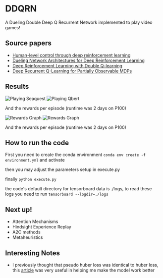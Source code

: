 # DDQRN
A Dueling Double Deep Q Recurrent Network implemented to play video games!


## Source papers
 * [Human-level control through deep reinforcement learning ](https://www.nature.com/articles/nature14236)
 * [Dueling Network Architectures for Deep Reinforcement Learning ](https://arxiv.org/abs/1511.06581)
 * [Deep Reinforcement Learning with Double Q-learning](https://arxiv.org/abs/1509.06461)
 * [Deep Recurrent Q-Learning for Partially Observable MDPs](https://arxiv.org/abs/1507.06527)


## Results

![Playing Seaquest](https://github.com/axhue/minecraftRL/blob/master/results/Seaquest-R20-DDQRN.gif) ![Playing Qbert](https://github.com/axhue/minecraftRL/blob/master/results/QbertR20-results.gif)

And the rewards per episode (runtime was 2 days on P100)

![Rewards Graph](https://github.com/axhue/minecraftRL/blob/master/results/Seaquest-rewards-DDRQN20.png) ![Rewards Graph](https://github.com/axhue/minecraftRL/blob/master/results/Qbert-rewards-DDRQN20.png)

And the rewards per episode (runtime was 2 days on P100)



## How to run the code
First you need to create the conda environment `conda env create -f environment.yml` and activate

then you may adjust the parameters setup in execute.py

finally `python execute.py`

the code's default directory for tensorboard data is ./logs, to read these logs you need to run `tensorboard --logdir=./logs`
## Next up!
 * Attention Mechanisms
 * Hindsight Experience Replay
 * A2C methods
 * Metaheuristics

## Interesting Notes
 * I previously thought that pseudo huber loss was identical to huber loss, this [article](https://jaromiru.com/2017/05/27/on-using-huber-loss-in-deep-q-learning/) was very useful in helping me make the model work better
